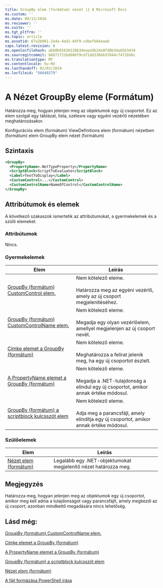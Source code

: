 ```yaml
---
title: GroupBy elem (formátum) nézet |} A Microsoft Docs
ms.custom: ''
ms.date: 09/13/2016
ms.reviewer: ''
ms.suite: ''
ms.tgt_pltfrm: ''
ms.topic: article
ms.assetid: 67a2b061-2a4a-4ad1-84f9-cdbefb64aaab
caps.latest.revision: 8
ms.openlocfilehash: abb8b91626128b3deaa2db24a9fd8b34a6563410
ms.sourcegitcommit: b6871f21bd666f9cd71dd336bb3f844cf472b56c
ms.translationtype: MT
ms.contentlocale: hu-HU
ms.lasthandoff: 02/03/2019
ms.locfileid: "56849279"
---
```

# <a name="groupby-element-for-view-format"></a>A Nézet GroupBy eleme (Formátum)

Határozza meg, hogyan jelenjen meg az objektumok egy új csoportot. Ez az elem szolgál egy táblázat, lista, szélesre vagy egyéni vezérlő nézetében meghatározásakor.

Konfigurációs elem (formátum) ViewDefinitions elem (formátum) nézetben (formátum) elem GroupBy elem nézet (formátum)

## <a name="syntax"></a>Szintaxis

```xml
<GroupBy>
  <PropertyName>.NetTypeProperty</PropertyName>
  <ScriptBlock>ScriptToEvaluate</ScriptBlock>
  <Label>TextToDisplay</Label>
  <CustomControl>...</CustomControl>
  <CustomControlName>NameOfControl</CustomControlName>
</GroupBy>
```

## <a name="attributes-and-elements"></a>Attribútumok és elemek

A következő szakaszok ismertetik az attribútumokat, a gyermekelemek és a szülő elemeket.

### <a name="attributes"></a>Attribútumok

Nincs.

### <a name="child-elements"></a>Gyermekelemek

|Elem|Leírás|
|-------------|-----------------|
|[GroupBy (formátum) CustomControl elem.](./customcontrol-element-for-groupby-format.md)|Nem kötelező eleme.<br /><br /> Határozza meg az egyéni vezérlő, amely az új csoport megjelenítéséhez.|
|[GroupBy (formátum) CustomControlName elem.](./customcontrolname-element-for-groupby-format.md)|Nem kötelező eleme.<br /><br /> Megadja egy olyan vezérlőelem, amellyel megjelenjen az új csoport nevét.|
|[Címke elemet a GroupBy (formátum)](./label-element-for-groupby-format.md)|Nem kötelező eleme.<br /><br /> Meghatározza a felirat jelenik meg, ha egy új csoportot észlelt.|
|[A PropertyName elemet a GroupBy (formátum)](./propertyname-element-for-groupby-format.md)|Nem kötelező eleme.<br /><br /> Megadja a .NET-tulajdonság a elindul egy új csoportot, amikor annak értéke módosul.|
|[GroupBy (formátum) a scriptblock kulcsszót elem](./scriptblock-element-for-groupby-format.md)|Nem kötelező eleme.<br /><br /> Adja meg a parancsfájl, amely elindítja egy új csoportot, amikor annak értéke módosul.|

### <a name="parent-elements"></a>Szülőelemek

|Elem|Leírás|
|-------------|-----------------|
|[Nézet elem (formátum)](./view-element-format.md)|Legalább egy .NET-objektumokat megjelenítő nézet határozza meg.|

## <a name="remarks"></a>Megjegyzés

Határozza meg, hogyan jelenjen meg az objektumok egy új csoportot, amikor meg kell adnia a tulajdonságot vagy parancsfájlt, amely megkezdi az új csoport; azonban mindkettő megadására nincs lehetőség.

## <a name="see-also"></a>Lásd még:

[GroupBy (formátum) CustomControlName elem.](./customcontrolname-element-for-groupby-format.md)

[Címke elemet a GroupBy (formátum)](./label-element-for-groupby-format.md)

[A PropertyName elemet a GroupBy (formátum)](./propertyname-element-for-groupby-format.md)

[GroupBy (formátum) a scriptblock kulcsszót elem](./scriptblock-element-for-groupby-format.md)

[Nézet elem (formátum)](./view-element-format.md)

[A fájl formázása PowerShell írása](./writing-a-powershell-formatting-file.md)
